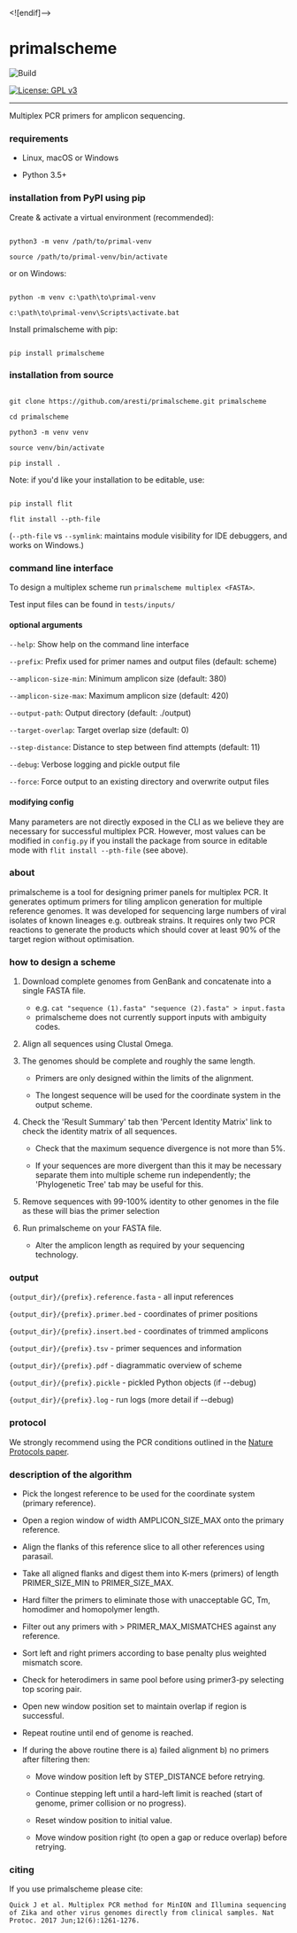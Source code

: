 <![endif]-->

# primalscheme

![Build](https://github.com/aresti/primalscheme/workflows/Build/badge.svg)

[![License: GPL v3](https://img.shields.io/badge/License-GPLv3-blue.svg)](https://www.gnu.org/licenses/gpl-3.0)

---

Multiplex PCR primers for amplicon sequencing.

### requirements

* Linux, macOS or Windows

* Python 3.5+

### installation from PyPI using pip

Create & activate a virtual environment (recommended):

```

python3 -m venv /path/to/primal-venv

source /path/to/primal-venv/bin/activate

```

or on Windows:

```

python -m venv c:\path\to\primal-venv

c:\path\to\primal-venv\Scripts\activate.bat

```

Install primalscheme with pip:

```

pip install primalscheme

```

### installation from source

```

git clone https://github.com/aresti/primalscheme.git primalscheme

cd primalscheme

python3 -m venv venv

source venv/bin/activate

pip install .

```

Note: if you'd like your installation to be editable, use:

```

pip install flit

flit install --pth-file

```

(`--pth-file` vs `--symlink`: maintains module visibility for IDE debuggers, and works on Windows.)

### command line interface

To design a multiplex scheme run `primalscheme multiplex <FASTA>`.

Test input files can be found in `tests/inputs/`

#### optional arguments

`--help`: Show help on the command line interface

`--prefix`: Prefix used for primer names and output files (default: scheme)

`--amplicon-size-min`: Minimum amplicon size (default: 380)

`--amplicon-size-max`: Maximum amplicon size (default: 420)

`--output-path`: Output directory (default: ./output)

`--target-overlap`: Target overlap size (default: 0)

`--step-distance`: Distance to step between find attempts (default: 11)

`--debug`: Verbose logging and pickle output file

`--force`: Force output to an existing directory and overwrite output files

#### modifying config

Many parameters are not directly exposed in the CLI as we believe they are necessary for successful multiplex PCR. However, most values can be modified in `config.py` if you install the package from source in editable mode with `flit install --pth-file` (see above).

### about

primalscheme is a tool for designing primer panels for multiplex PCR. It generates optimum primers for tiling amplicon generation for multiple reference genomes. It was developed for sequencing large numbers of viral isolates of known lineages e.g. outbreak strains. It requires only two PCR reactions to generate the products which should cover at least 90% of the target region without optimisation.

### how to design a scheme

1. Download complete genomes from GenBank and concatenate into a single FASTA file.
	- e.g. `cat "sequence (1).fasta" "sequence (2).fasta" > input.fasta`
	- primalscheme does not currently support inputs with ambiguity codes.

3. Align all sequences using Clustal Omega.

4. The genomes should be complete and roughly the same length.

	- Primers are only designed within the limits of the alignment.

	- The longest sequence will be used for the coordinate system in the output scheme.

4. Check the 'Result Summary' tab then 'Percent Identity Matrix' link to check the identity matrix of all sequences.

	- Check that the maximum sequence divergence is not more than 5%.

	- If your sequences are more divergent than this it may be necessary separate them into multiple scheme run independently; the 'Phylogenetic Tree' tab may be useful for this.

5. Remove sequences with 99-100% identity to other genomes in the file as these will bias the primer selection

6. Run primalscheme on your FASTA file.

	- Alter the amplicon length as required by your sequencing technology.

### output

`{output_dir}/{prefix}.reference.fasta` - all input references

`{output_dir}/{prefix}.primer.bed` - coordinates of primer positions

`{output_dir}/{prefix}.insert.bed` - coordinates of trimmed amplicons

`{output_dir}/{prefix}.tsv` - primer sequences and information

`{output_dir}/{prefix}.pdf` - diagrammatic overview of scheme

`{output_dir}/{prefix}.pickle` - pickled Python objects (if --debug)

`{output_dir}/{prefix}.log` - run logs (more detail if --debug)

### protocol

We strongly recommend using the PCR conditions outlined in the <a href="http://www.nature.com/nprot/journal/v12/n6/full/nprot.2017.066.html">Nature Protocols paper</a>.

### description of the algorithm

- Pick the longest reference to be used for the coordinate system (primary reference).

- Open a region window of width AMPLICON_SIZE_MAX onto the primary reference.

- Align the flanks of this reference slice to all other references using parasail.

- Take all aligned flanks and digest them into K-mers (primers) of length PRIMER_SIZE_MIN to PRIMER_SIZE_MAX.

- Hard filter the primers to eliminate those with unacceptable GC, Tm, homodimer and homopolymer length.

- Filter out any primers with > PRIMER_MAX_MISMATCHES against any reference.

- Sort left and right primers according to base penalty plus weighted mismatch score.

- Check for heterodimers in same pool before using primer3-py selecting top scoring pair.

- Open new window position set to maintain overlap if region is successful.

- Repeat routine until end of genome is reached.

- If during the above routine there is a) failed alignment b) no primers after filtering then:

	- Move window position left by STEP_DISTANCE before retrying.
	
	- Continue stepping left until a hard-left limit is reached (start of genome, primer collision or no progress).
	
	- Reset window position to initial value.
	
	- Move window position right (to open a gap or reduce overlap) before retrying.

### citing

If you use primalscheme please cite:

```Quick J et al. Multiplex PCR method for MinION and Illumina sequencing of Zika and other virus genomes directly from clinical samples. Nat Protoc. 2017 Jun;12(6):1261-1276.```